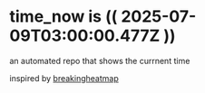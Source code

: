 # time_now is (( 2025-07-09T03:00:00.477Z ))

an automated repo that shows the currnent time

inspired by [breakingheatmap](https://github.com/breakingheatmap/breakingheatmap)